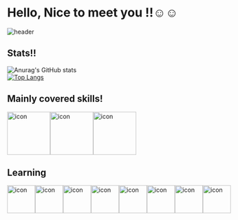 # Hello, Nice to meet you !!☺☺
![header](https://capsule-render.vercel.app/api?type=wave&color=auto&height=350&section=header&text=This%20is%20my%20GitHub&fontSize=90)  

## Stats!!
![Anurag's GitHub stats](https://github-readme-stats.vercel.app/api?username=NamJun04&hide=contribs,prs&show_icons=true&theme=테마)  
[![Top Langs](https://github-readme-stats.vercel.app/api/top-langs/?username=NamJun04)](https://github.com/anuraghazra/github-readme-stats)

<!--
**NamJun04/NamJun04** is a ✨ _special_ ✨ repository because its `README.md` (this file) appears on your GitHub profile.

Here are some ideas to get you started:

- 🔭 I’m currently working on ...
- 🌱 I’m currently learning ...
- 👯 I’m looking to collaborate on ...
- 🤔 I’m looking for help with ...
- 💬 Ask me about ...
- 📫 How to reach me: ...
- 😄 Pronouns: ...
- ⚡ Fun fact: ...
-->

## Mainly covered skills!
<div style="display: flex; align-items: flex-start;"><img src="https://techstack-generator.vercel.app/aws-icon.svg" alt="icon" width="100" height="100" /><img src="https://techstack-generator.vercel.app/python-icon.svg" alt="icon" width="100" height="100" /><img src="https://techstack-generator.vercel.app/docker-icon.svg" alt="icon" width="100" height="100" /></div>

## Learning
<div style="display: flex; align-items: flex-start;"><img src="https://techstack-generator.vercel.app/aws-icon.svg" alt="icon" width="65" height="65" /><img src="https://techstack-generator.vercel.app/docker-icon.svg" alt="icon" width="65" height="65" /><img src="https://techstack-generator.vercel.app/kubernetes-icon.svg" alt="icon" width="65" height="65" /><img src="https://techstack-generator.vercel.app/django-icon.svg" alt="icon" width="65" height="65" /><img src="https://techstack-generator.vercel.app/python-icon.svg" alt="icon" width="65" height="65" /><img src="https://techstack-generator.vercel.app/github-icon.svg" alt="icon" width="65" height="65" /><img src="https://techstack-generator.vercel.app/mysql-icon.svg" alt="icon" width="65" height="65" /><img src="https://techstack-generator.vercel.app/restapi-icon.svg" alt="icon" width="65" height="65" /></div>



